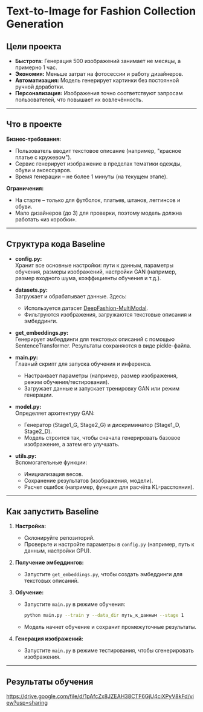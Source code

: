# Text-to-Image for Fashion Collection Generation

## Цели проекта

- **Быстрота:** Генерация 500 изображений занимает не месяцы, а примерно 1 час.
- **Экономия:** Меньше затрат на фотосессии и работу дизайнеров.
- **Автоматизация:** Модель генерирует картинки без постоянной ручной доработки.
- **Персонализация:** Изображения точно соответствуют запросам пользователей, что повышает их вовлечённость.

---

## Что в проекте

**Бизнес-требования:**
- Пользователь вводит текстовое описание (например, "красное платье с кружевом").
- Сервис генерирует изображение в пределах тематики одежды, обуви и аксессуаров.
- Время генерации – не более 1 минуты (на текущем этапе).

**Ограничения:**
- На старте – только для футболок, платьев, штанов, леггинсов и обуви.
- Мало дизайнеров (до 3) для проверки, поэтому модель должна работать «из коробки».

---

## Структура кода Baseline

- **config.py:**  
  Хранит все основные настройки: пути к данным, параметры обучения, размеры изображений, настройки GAN (например, размер входного шума, коэффициенты обучения и т.д.).

- **datasets.py:**  
  Загружает и обрабатывает данные. Здесь:
  - Используется датасет [DeepFashion-MultiModal](https://github.com/yumingj/DeepFashion-MultiModal).
  - Фильтруются изображения, загружаются текстовые описания и эмбеддинги.
  
- **get_embeddings.py:**  
  Генерирует эмбеддинги для текстовых описаний с помощью SentenceTransformer. Результаты сохраняются в виде pickle-файла.

- **main.py:**  
  Главный скрипт для запуска обучения и инференса.  
  - Настраивает параметры (например, размер изображения, режим обучения/тестирования).
  - Загружает данные и запускает тренировку GAN или режим генерации.

- **model.py:**  
  Определяет архитектуру GAN:
  - Генератор (Stage1_G, Stage2_G) и дискриминатор (Stage1_D, Stage2_D).
  - Модель строится так, чтобы сначала генерировать базовое изображение, а затем его улучшать.

- **utils.py:**  
  Вспомогательные функции:
  - Инициализация весов.
  - Сохранение результатов (изображения, модели).
  - Расчет ошибок (например, функция для расчёта KL-расстояния).

---

## Как запустить Baseline

1. **Настройка:**
   - Склонируйте репозиторий.
   - Проверьте и настройте параметры в `config.py` (например, путь к данным, настройки GPU).

2. **Получение эмбеддингов:**
   - Запустите `get_embeddings.py`, чтобы создать эмбеддинги для текстовых описаний.

3. **Обучение:**
   - Запустите `main.py` в режиме обучения:
     ```sh
     python main.py --train y --data_dir путь_к_данным --stage 1
     ```
   - Модель начнет обучение и сохранит промежуточные результаты.

4. **Генерация изображений:**
   - Запустите `main.py` в режиме тестирования, чтобы сгенерировать изображения.



---
## Результаты обучения 

https://drive.google.com/file/d/1pAfcZx8JZEAH38CTF6GjU4ciXPyV8kFd/view?usp=sharing
